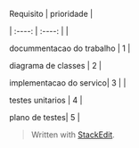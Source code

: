  Requisito     | prioridade  |
 
| :----:       |    :----:   |       | 

 docummentacao do trabalho | 1 |
 
 diagrama de classes | 2 |
 
 implementacao do servico| 3 |       |
 
 testes unitarios  | 4 |
 
 plano de testes| 5 |

> Written with [StackEdit](https://stackedit.io/).

